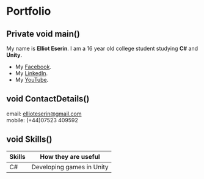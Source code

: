 # Portfolio
## Private void main()

My name is **Elliot Eserin**. I am a 16 year old college student studying **C#** and **Unity**.

- My [Facebook](https://www.facebook.com).
- My [LinkedIn](https://www.LinkedIn.com).
- My [YouTube](https://www.YouTube.com).

## void ContactDetails()

email: ellioteserin@gmail.com  
mobile: (+44)07523 409592 

## void Skills()

| Skills | How they are useful |
| ------ | ------------------- |
| C#     | Developing games in Unity |
